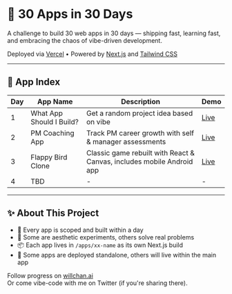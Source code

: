 # 📱 30 Apps in 30 Days

A challenge to build 30 web apps in 30 days — shipping fast, learning fast, and embracing the chaos of vibe-driven development.

Deployed via [Vercel](https://vercel.com) • Powered by [Next.js](https://nextjs.org) and [Tailwind CSS](https://tailwindcss.com)

---

## 🔗 App Index

| Day | App Name                     | Description                              | Demo |
|-----|------------------------------|------------------------------------------|------|
| 1   | What App Should I Build?     | Get a random project idea based on vibe  | [Live](https://30-in-30-app-1.vercel.app/) |
| 2   | PM Coaching App              | Track PM career growth with self & manager assessments | [Live](https://30-in-30-app-2.vercel.app/) |
| 3   | Flappy Bird Clone            | Classic game rebuilt with React & Canvas, includes mobile Android app | [Live](https://30-in-30-app-3.vercel.app/) |
| 4   | TBD                         | -                                        | -    |

---

## ✨ About This Project

- 🧠 Every app is scoped and built within a day  
- 💅 Some are aesthetic experiments, others solve real problems  
- 📦 Each app lives in `/apps/xx-name` as its own Next.js build  
- 🔄 Some apps are deployed standalone, others will live within the main app

Follow progress on [willchan.ai](https://willchan.ai)  
Or come vibe-code with me on Twitter (if you're sharing there).

